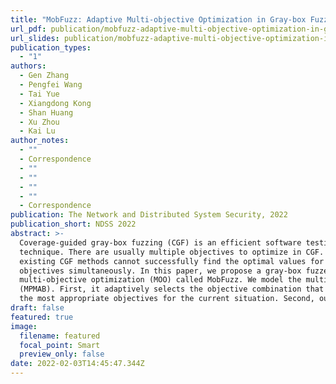 ```yaml
---
title: "MobFuzz: Adaptive Multi-objective Optimization in Gray-box Fuzzing"
url_pdf: publication/mobfuzz-adaptive-multi-objective-optimization-in-gray-box-fuzzing/ndss22-fall-final314.pdf
url_slides: publication/mobfuzz-adaptive-multi-objective-optimization-in-gray-box-fuzzing/MobFuzz-NDSS2022-slides.pptx
publication_types:
  - "1"
authors:
  - Gen Zhang
  - Pengfei Wang
  - Tai Yue
  - Xiangdong Kong
  - Shan Huang
  - Xu Zhou
  - Kai Lu
author_notes:
  - ""
  - Correspondence
  - ""
  - ""
  - ""
  - ""
  - Correspondence
publication: The Network and Distributed System Security, 2022
publication_short: NDSS 2022
abstract: >-
  Coverage-guided gray-box fuzzing (CGF) is an efficient software testing
  technique. There are usually multiple objectives to optimize in CGF. However,
  existing CGF methods cannot successfully find the optimal values for multiple
  objectives simultaneously. In this paper, we propose a gray-box fuzzer for
  multi-objective optimization (MOO) called MobFuzz. We model the multi-objective optimization process as a multiplayer multi-armed bandit
  (MPMAB). First, it adaptively selects the objective combination that contains
  the most appropriate objectives for the current situation. Second, our model deals with the power schedule, which adaptively allocates energy to the seeds under the chosen objective combination. In MobFuzz, we propose an evolutionary algorithm called NIC to optimize our chosen objectives simultaneously without incurring additional performance overhead. To prove the effectiveness of MobFuzz, we conduct experiments on 12 real-world programs and the MAGMA data set. Experiment results show that multi-objective optimization in MobFuzz outperforms single-objective fuzzing in the baseline fuzzers. In contrast to them, MobFuzz can select the optimal objective combination and increase the values of multiple objectives up to 107%, with at most a 55% reduction in the energy consumption. Moreover, MobFuzz has up to 6% more program coverage and finds 3x more unique bugs than the baseline fuzzers. The NIC algorithm has at least a 2x improvement with a performance overhead of approximately 3%.
draft: false
featured: true
image:
  filename: featured
  focal_point: Smart
  preview_only: false
date: 2022-02-03T14:45:47.344Z
---
```

